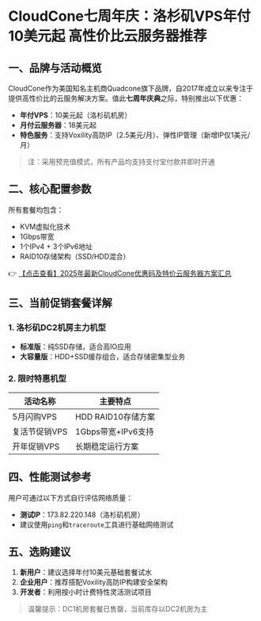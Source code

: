 # CloudCone七周年庆：洛杉矶VPS年付10美元起 高性价比云服务器推荐

## 一、品牌与活动概览
CloudCone作为美国知名主机商Quadcone旗下品牌，自2017年成立以来专注于提供高性价比的云服务解决方案。值此**七周年庆典**之际，特别推出以下优惠：
- **年付VPS**：10美元起（洛杉矶机房）
- **月付云服务器**：18美元起
- **特色服务**：支持Voxility高防IP（2.5美元/月）、弹性IP管理（新增IP仅1美元/月）

> 注：采用预充值模式，所有产品均支持支付宝付款并即时开通

## 二、核心配置参数
所有套餐均包含：
- KVM虚拟化技术
- 1Gbps带宽
- 1个IPv4 + 3个IPv6地址
- RAID10存储架构（SSD/HDD混合）

👉 [【点击查看】2025年最新CloudCone优惠码及特价云服务器方案汇总](https://bit.ly/Cloudcone)

## 三、当前促销套餐详解
### 1. 洛杉矶DC2机房主力机型
- **标准版**：纯SSD存储，适合高IO应用
- **大容量版**：HDD+SSD缓存组合，适合存储密集型业务

### 2. 限时特惠机型
| 活动名称       | 主要特点                  |
|----------------|-------------------------|
| 5月闪购VPS     | HDD RAID10存储方案       |
| 复活节促销VPS  | 1Gbps带宽+IPv6支持       |
| 开年促销VPS    | 长期稳定运行方案         |

## 四、性能测试参考
用户可通过以下方式自行评估网络质量：
- **测试IP**：173.82.220.148（洛杉矶机房）
- 建议使用`ping`和`traceroute`工具进行基础网络测试

## 五、选购建议
1. **新用户**：建议选择年付10美元基础套餐试水
2. **企业用户**：推荐搭配Voxility高防IP构建安全架构
3. **开发者**：利用按小时计费特性灵活测试项目

> 温馨提示：DC1机房套餐已售罄，当前库存以DC2机房为主